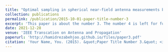 ```yaml
---
title: "Optimal sampling in spherical near-field antenna measurements by utilizing the information content of spherical wave harmonics"
collection: publications
permalink: /publication/2015-10-01-paper-title-number-3
excerpt: 'This paper is about the number 3. The number 4 is left for future work.'
date: 2021-12-28
venue: 'IEEE Transcation on Antenna and Propagation'
paperurl: 'http://hamidrezabehjoo.github.io/files/paper3.pdf'
citation: 'Your Name, You. (2015). &quot;Paper Title Number 3.&quot; <i>Journal 1</i>. 1(3).'
---
```



